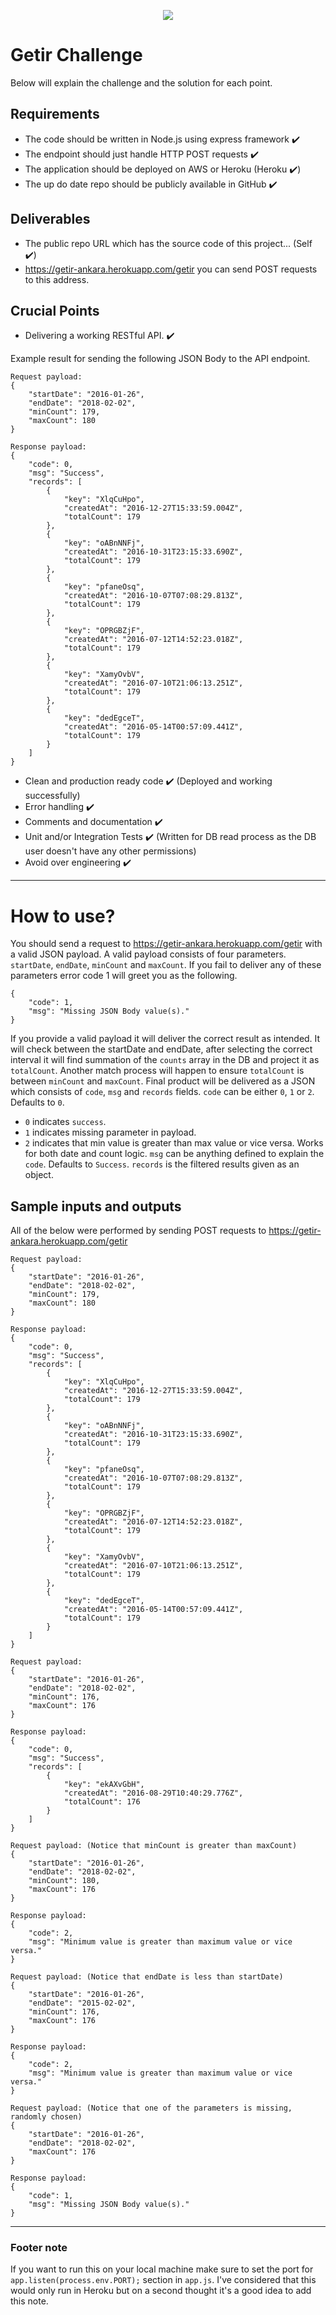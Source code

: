 <p align="center">
  <img src="https://seeklogo.com/images/G/getir-logo-489FC74138-seeklogo.com.png" />
</p>

# Getir Challenge

Below will explain the challenge and the solution for each point.

## Requirements
* The code should be written in Node.js using express framework ✔️
* The endpoint should just handle HTTP POST requests ✔️
* The application should be deployed on AWS or Heroku (Heroku ✔️)
* The up do date repo should be publicly available in GitHub ✔️

## Deliverables
* The public repo URL which has the source code of this project... (Self ✔️)
* https://getir-ankara.herokuapp.com/getir you can send POST requests to this address.

## Crucial Points
* Delivering a working RESTful API. ✔️

Example result for sending the following JSON Body to the API endpoint.
```
Request payload:
{
    "startDate": "2016-01-26",
    "endDate": "2018-02-02",
    "minCount": 179,
    "maxCount": 180
}
```

```
Response payload:
{
    "code": 0,
    "msg": "Success",
    "records": [
        {
            "key": "XlqCuHpo",
            "createdAt": "2016-12-27T15:33:59.004Z",
            "totalCount": 179
        },
        {
            "key": "oABnNNFj",
            "createdAt": "2016-10-31T23:15:33.690Z",
            "totalCount": 179
        },
        {
            "key": "pfaneOsq",
            "createdAt": "2016-10-07T07:08:29.813Z",
            "totalCount": 179
        },
        {
            "key": "OPRGBZjF",
            "createdAt": "2016-07-12T14:52:23.018Z",
            "totalCount": 179
        },
        {
            "key": "XamyOvbV",
            "createdAt": "2016-07-10T21:06:13.251Z",
            "totalCount": 179
        },
        {
            "key": "dedEgceT",
            "createdAt": "2016-05-14T00:57:09.441Z",
            "totalCount": 179
        }
    ]
}
```

* Clean and production ready code ✔️ (Deployed and working successfully)
* Error handling ✔️
* Comments and documentation ✔️
* Unit and/or Integration Tests ✔️ (Written for DB read process as the DB user doesn't have any other permissions)
* Avoid over engineering ✔️

---

# How to use?
You should send a request to https://getir-ankara.herokuapp.com/getir with a valid JSON payload.
A valid payload consists of four parameters. `startDate`, `endDate`, `minCount` and `maxCount`.
If you fail to deliver any of these parameters error code 1 will greet you as the following.

```
{
    "code": 1,
    "msg": "Missing JSON Body value(s)."
}
```

If you provide a valid payload it will deliver the correct result as intended.
It will check between the startDate and endDate, after selecting the correct interval it will find summation of the `counts` array in the DB and project it as `totalCount`.
Another match process will happen to ensure `totalCount` is between `minCount` and `maxCount`.
Final product will be delivered as a JSON which consists of `code`, `msg` and `records` fields.
`code` can be either `0`, `1` or `2`. Defaults to `0`.
* `0` indicates `success`.
* `1` indicates missing parameter in payload.
* `2` indicates that min value is greater than max value or vice versa. Works for both date and count logic.
`msg` can be anything defined to explain the `code`. Defaults to `Success`.
`records` is the filtered results given as an object.

## Sample inputs and outputs
All of the below were performed by sending POST requests to https://getir-ankara.herokuapp.com/getir
```
Request payload:
{
    "startDate": "2016-01-26",
    "endDate": "2018-02-02",
    "minCount": 179,
    "maxCount": 180
}
```

```
Response payload:
{
    "code": 0,
    "msg": "Success",
    "records": [
        {
            "key": "XlqCuHpo",
            "createdAt": "2016-12-27T15:33:59.004Z",
            "totalCount": 179
        },
        {
            "key": "oABnNNFj",
            "createdAt": "2016-10-31T23:15:33.690Z",
            "totalCount": 179
        },
        {
            "key": "pfaneOsq",
            "createdAt": "2016-10-07T07:08:29.813Z",
            "totalCount": 179
        },
        {
            "key": "OPRGBZjF",
            "createdAt": "2016-07-12T14:52:23.018Z",
            "totalCount": 179
        },
        {
            "key": "XamyOvbV",
            "createdAt": "2016-07-10T21:06:13.251Z",
            "totalCount": 179
        },
        {
            "key": "dedEgceT",
            "createdAt": "2016-05-14T00:57:09.441Z",
            "totalCount": 179
        }
    ]
}
```

```
Request payload:
{
    "startDate": "2016-01-26",
    "endDate": "2018-02-02",
    "minCount": 176,
    "maxCount": 176
}
```

```
Response payload:
{
    "code": 0,
    "msg": "Success",
    "records": [
        {
            "key": "ekAXvGbH",
            "createdAt": "2016-08-29T10:40:29.776Z",
            "totalCount": 176
        }
    ]
}
```

```
Request payload: (Notice that minCount is greater than maxCount)
{
    "startDate": "2016-01-26",
    "endDate": "2018-02-02",
    "minCount": 180,
    "maxCount": 176
}
```

```
Response payload:
{
    "code": 2,
    "msg": "Minimum value is greater than maximum value or vice versa."
}
```

```
Request payload: (Notice that endDate is less than startDate)
{
    "startDate": "2016-01-26",
    "endDate": "2015-02-02",
    "minCount": 176,
    "maxCount": 176
}
```

```
Response payload:
{
    "code": 2,
    "msg": "Minimum value is greater than maximum value or vice versa."
}
```

```
Request payload: (Notice that one of the parameters is missing, randomly chosen)
{
    "startDate": "2016-01-26",
    "endDate": "2018-02-02",
    "maxCount": 176
}
```

```
Response payload:
{
    "code": 1,
    "msg": "Missing JSON Body value(s)."
}
```

---

### Footer note
If you want to run this on your local machine make sure to set the port for `app.listen(process.env.PORT);` section in `app.js`. I've considered that this would only run in Heroku but on a second thought it's a good idea to add this note.

